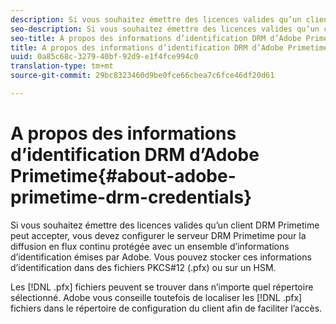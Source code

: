 ```yaml
---
description: Si vous souhaitez émettre des licences valides qu’un client DRM Primetime peut accepter, vous devez configurer le serveur DRM Primetime pour la diffusion en flux continu protégée avec un ensemble d’informations d’identification émises par Adobe. Vous pouvez stocker ces informations d’identification dans des fichiers PKCS#12 (.pfx) ou sur un HSM.
seo-description: Si vous souhaitez émettre des licences valides qu’un client DRM Primetime peut accepter, vous devez configurer le serveur DRM Primetime pour la diffusion en flux continu protégée avec un ensemble d’informations d’identification émises par Adobe. Vous pouvez stocker ces informations d’identification dans des fichiers PKCS#12 (.pfx) ou sur un HSM.
seo-title: A propos des informations d’identification DRM d’Adobe Primetime
title: A propos des informations d’identification DRM d’Adobe Primetime
uuid: 0a85c68c-3279-40bf-92d9-e1f4fce994c0
translation-type: tm+mt
source-git-commit: 29bc8323460d9be0fce66cbea7c6fce46df20d61

---
```



# A propos des informations d’identification DRM d’Adobe Primetime{#about-adobe-primetime-drm-credentials}

Si vous souhaitez émettre des licences valides qu’un client DRM Primetime peut accepter, vous devez configurer le serveur DRM Primetime pour la diffusion en flux continu protégée avec un ensemble d’informations d’identification émises par Adobe. Vous pouvez stocker ces informations d’identification dans des fichiers PKCS#12 (.pfx) ou sur un HSM.

Les [!DNL .pfx] fichiers peuvent se trouver dans n’importe quel répertoire sélectionné. Adobe vous conseille toutefois de localiser les [!DNL .pfx] fichiers dans le répertoire de configuration du client afin de faciliter l’accès.
